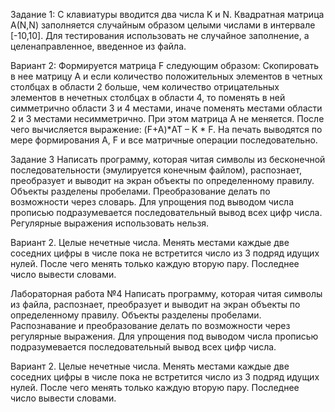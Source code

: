 Задание 1:
С клавиатуры вводится два числа K и N. Квадратная матрица А(N,N) заполняется случайным образом целыми числами
 в интервале [-10,10]. Для тестирования использовать не случайное заполнение, а целенаправленное, введенное из файла. 

Вариант 2: 
Формируется матрица F следующим образом: Скопировать в нее матрицу А  и если количество положительных элементов в четных столбцах в 
области 2 больше, чем количество отрицательных  элементов в нечетных столбцах в области 4, то поменять в ней симметрично области 3 и 4 
местами, иначе  поменять местами области 2 и 3 местами несимметрично. При этом матрица А не меняется. После чего вычисляется выражение: 
(F+A)*AT – K * F. На печать выводятся по мере формирования А, F и все матричные операции последовательно. 



Задание 3
Написать программу, которая читая символы из бесконечной последовательности (эмулируется конечным файлом), распознает,
 преобразует и выводит на экран объекты по определенному правилу. Объекты разделены пробелами. Преобразование делать по
 возможности через словарь. Для упрощения под выводом числа прописью подразумевается последовательный вывод всех цифр числа. 
Регулярные выражения использовать нельзя.

Вариант 2.
Целые нечетные числа. Менять местами каждые две соседних цифры в числе пока не встретится число
 из 3 подряд идущих нулей. После чего менять только каждую вторую пару. Последнее число вывести словами.

Лабораторная работа №4
Написать программу, которая читая символы из файла, распознает, преобразует и выводит на экран объекты по определенному правилу.
 Объекты разделены пробелами. Распознавание и преобразование делать по возможности через регулярные выражения. Для упрощения под 
выводом числа прописью подразумевается последовательный вывод всех цифр числа.

Вариант 2.
Целые нечетные числа. Менять местами каждые две соседних цифры в числе пока не встретится число из 3 подряд идущих нулей. 
После чего менять только каждую вторую пару. Последнее число вывести словами.

